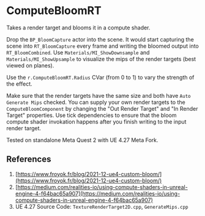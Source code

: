 # ComputeBloomRT
Takes a render target and blooms it in a compute shader.

Drop the `BP_BloomCapture` actor into the scene.
It would start capturing the scene into `RT_BloomCapture` every frame and writing the bloomed output into `RT_BloomCombined`.
Use `Materials/MI_ShowDownsample` and `Materials/MI_ShowUpsample` to visualize the mips of the render targets (best viewed on planes).

Use the `r.ComputeBloomRT.Radius` CVar (from 0 to 1) to vary the strength of the effect.

Make sure that the render targets have the same size and both have `Auto Generate Mips` checked.
You can supply your own render targets to the `ComputeBloomComponent` by changing the "Out Render Target" and "In Render Target" properties.
Use tick dependencies to ensure that the bloom compute shader invokation happens after you finish writing to the input render target.

Tested on standalone Meta Quest 2 with UE 4.27 Meta Fork.

## References
1. [https://www.froyok.fr/blog/2021-12-ue4-custom-bloom/](https://www.froyok.fr/blog/2021-12-ue4-custom-bloom/)
2. [https://medium.com/realities-io/using-compute-shaders-in-unreal-engine-4-f64bac65a907](https://medium.com/realities-io/using-compute-shaders-in-unreal-engine-4-f64bac65a907)
3. UE 4.27 Source Code: `TextureRenderTarget2D.cpp`, `GenerateMips.cpp`
